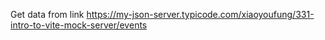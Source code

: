 Get data from link
https://my-json-server.typicode.com/xiaoyoufung/331-intro-to-vite-mock-server/events
